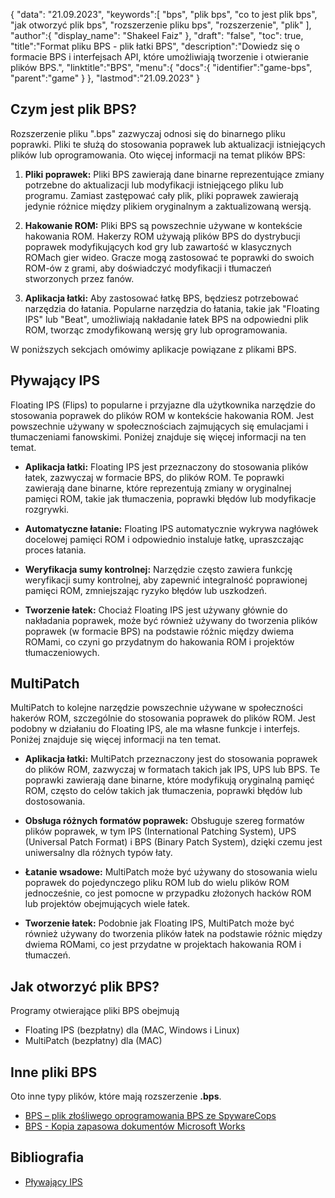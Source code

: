 {
"data": "21.09.2023",
   "keywords":[
"bps",
"plik bps",
"co to jest plik bps",
"jak otworzyć plik bps",
"rozszerzenie pliku bps",
"rozszerzenie",
"plik"
],
   "author":{
"display_name": "Shakeel Faiz"
},
"draft": "false",
"toc": true,
"title":"Format pliku BPS - plik łatki BPS",
   "description":"Dowiedz się o formacie BPS i interfejsach API, które umożliwiają tworzenie i otwieranie plików BPS.",
   "linktitle":"BPS",
   "menu":{
      "docs":{
         "identifier":"game-bps",
         "parent":"game"
}
},
"lastmod":"21.09.2023"
}

## Czym jest plik BPS?

Rozszerzenie pliku ".bps" zazwyczaj odnosi się do binarnego pliku poprawki. Pliki te służą do stosowania poprawek lub aktualizacji istniejących plików lub oprogramowania. Oto więcej informacji na temat plików BPS:

1. **Pliki poprawek:** Pliki BPS zawierają dane binarne reprezentujące zmiany potrzebne do aktualizacji lub modyfikacji istniejącego pliku lub programu. Zamiast zastępować cały plik, pliki poprawek zawierają jedynie różnice między plikiem oryginalnym a zaktualizowaną wersją.

2. **Hakowanie ROM:** Pliki BPS są powszechnie używane w kontekście hakowania ROM. Hakerzy ROM używają plików BPS do dystrybucji poprawek modyfikujących kod gry lub zawartość w klasycznych ROMach gier wideo. Gracze mogą zastosować te poprawki do swoich ROM-ów z grami, aby doświadczyć modyfikacji i tłumaczeń stworzonych przez fanów.

3. **Aplikacja łatki:** Aby zastosować łatkę BPS, będziesz potrzebować narzędzia do łatania. Popularne narzędzia do łatania, takie jak "Floating IPS" lub "Beat", umożliwiają nakładanie łatek BPS na odpowiedni plik ROM, tworząc zmodyfikowaną wersję gry lub oprogramowania.

W poniższych sekcjach omówimy aplikacje powiązane z plikami BPS.

## Pływający IPS

Floating IPS (Flips) to popularne i przyjazne dla użytkownika narzędzie do stosowania poprawek do plików ROM w kontekście hakowania ROM. Jest powszechnie używany w społecznościach zajmujących się emulacjami i tłumaczeniami fanowskimi. Poniżej znajduje się więcej informacji na ten temat.

- **Aplikacja łatki:** Floating IPS jest przeznaczony do stosowania plików łatek, zazwyczaj w formacie BPS, do plików ROM. Te poprawki zawierają dane binarne, które reprezentują zmiany w oryginalnej pamięci ROM, takie jak tłumaczenia, poprawki błędów lub modyfikacje rozgrywki.

- **Automatyczne łatanie:** Floating IPS automatycznie wykrywa nagłówek docelowej pamięci ROM i odpowiednio instaluje łatkę, upraszczając proces łatania.

- **Weryfikacja sumy kontrolnej:** Narzędzie często zawiera funkcję weryfikacji sumy kontrolnej, aby zapewnić integralność poprawionej pamięci ROM, zmniejszając ryzyko błędów lub uszkodzeń.

- **Tworzenie łatek:** Chociaż Floating IPS jest używany głównie do nakładania poprawek, może być również używany do tworzenia plików poprawek (w formacie BPS) na podstawie różnic między dwiema ROMami, co czyni go przydatnym do hakowania ROM i projektów tłumaczeniowych.

## MultiPatch

MultiPatch to kolejne narzędzie powszechnie używane w społeczności hakerów ROM, szczególnie do stosowania poprawek do plików ROM. Jest podobny w działaniu do Floating IPS, ale ma własne funkcje i interfejs. Poniżej znajduje się więcej informacji na ten temat.

- **Aplikacja łatki:** MultiPatch przeznaczony jest do stosowania poprawek do plików ROM, zazwyczaj w formatach takich jak IPS, UPS lub BPS. Te poprawki zawierają dane binarne, które modyfikują oryginalną pamięć ROM, często do celów takich jak tłumaczenia, poprawki błędów lub dostosowania.

- **Obsługa różnych formatów poprawek:** Obsługuje szereg formatów plików poprawek, w tym IPS (International Patching System), UPS (Universal Patch Format) i BPS (Binary Patch System), dzięki czemu jest uniwersalny dla różnych typów łaty.

- **Łatanie wsadowe:** MultiPatch może być używany do stosowania wielu poprawek do pojedynczego pliku ROM lub do wielu plików ROM jednocześnie, co jest pomocne w przypadku złożonych hacków ROM lub projektów obejmujących wiele łatek.

- **Tworzenie łatek:** Podobnie jak Floating IPS, MultiPatch może być również używany do tworzenia plików łatek na podstawie różnic między dwiema ROMami, co jest przydatne w projektach hakowania ROM i tłumaczeń.

## Jak otworzyć plik BPS?

Programy otwierające pliki BPS obejmują

- Floating IPS (bezpłatny) dla (MAC, Windows i Linux)
- MultiPatch (bezpłatny) dla (MAC)

## Inne pliki BPS

Oto inne typy plików, które mają rozszerzenie **.bps**.

- [BPS – plik złośliwego oprogramowania BPS ze SpywareCops](/pl/misc/bps-malware/)
- [BPS - Kopia zapasowa dokumentów Microsoft Works](/pl/misc/bps-works/)

## Bibliografia
* [Pływający IPS](https://www.gamebrew.org/wiki/Floating_IPS)

